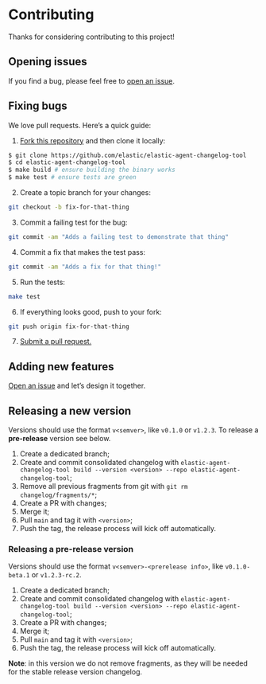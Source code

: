 # Contributing

Thanks for considering contributing to this project!

## Opening issues

If you find a bug, please feel free to [open an issue](https://github.com/elastic/elastic-agent-changelog-tool/issues).

## Fixing bugs

We love pull requests. Here’s a quick guide:

1. [Fork this repository](https://github.com/elastic/elastic-agent-changelog-tool/fork) and then clone it locally:

  ```bash
  $ git clone https://github.com/elastic/elastic-agent-changelog-tool
  $ cd elastic-agent-changelog-tool
  $ make build # ensure building the binary works
  $ make test # ensure tests are green
  ```

2. Create a topic branch for your changes:

  ```bash
  git checkout -b fix-for-that-thing
  ```
3. Commit a failing test for the bug:

  ```bash
  git commit -am "Adds a failing test to demonstrate that thing"
  ```

4. Commit a fix that makes the test pass:

  ```bash
  git commit -am "Adds a fix for that thing!"
  ```

5. Run the tests:

  ```bash
  make test
  ```

6. If everything looks good, push to your fork:

  ```bash
  git push origin fix-for-that-thing
  ```

7. [Submit a pull request.](https://help.github.com/articles/creating-a-pull-request)

## Adding new features

[Open an issue](https://github.com/elastic/elastic-agent-changelog-tool/issues) and let’s design it together.

## Releasing a new version

Versions should use the format `v<semver>`, like `v0.1.0` or `v1.2.3`. 
To release a **pre-release** version see below.

1. Create a dedicated branch;
2. Create and commit consolidated changelog with `elastic-agent-changelog-tool build --version <version> --repo elastic-agent-changelog-tool`;
3. Remove all previous fragments from git with `git rm changelog/fragments/*`;
4. Create a PR with changes;
5. Merge it;
6. Pull `main` and tag it with `<version>`;
7. Push the tag, the release process will kick off automatically.

### Releasing a pre-release version

Versions should use the format `v<semver>-<prerelease info>`, like `v0.1.0-beta.1` or `v1.2.3-rc.2`. 

1. Create a dedicated branch;
2. Create and commit consolidated changelog with `elastic-agent-changelog-tool build --version <version> --repo elastic-agent-changelog-tool`;
3. Create a PR with changes;
4. Merge it;
5. Pull `main` and tag it with `<version>`;
6. Push the tag, the release process will kick off automatically.

**Note**: in this version we do not remove fragments, as they will be needed for the stable release version changelog.